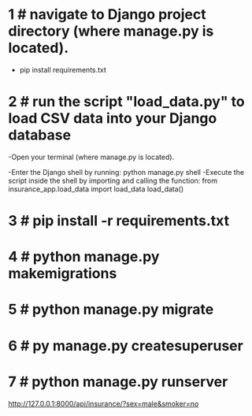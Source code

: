 # 1 # navigate to Django project directory (where manage.py is located).

- pip install requirements.txt


# 2 # run the script "load_data.py" to load CSV data into your Django database
-Open your terminal  (where manage.py is located).

-Enter the Django shell by running:
python manage.py shell
-Execute the script inside the shell by importing and calling the function:
from insurance_app.load_data import load_data
load_data()

# 3 # pip install -r requirements.txt

# 4 # python manage.py makemigrations

# 5 # python manage.py migrate

# 6 # py manage.py createsuperuser 

# 7 #   python manage.py runserver





http://127.0.0.1:8000/api/insurance/?sex=male&smoker=no

